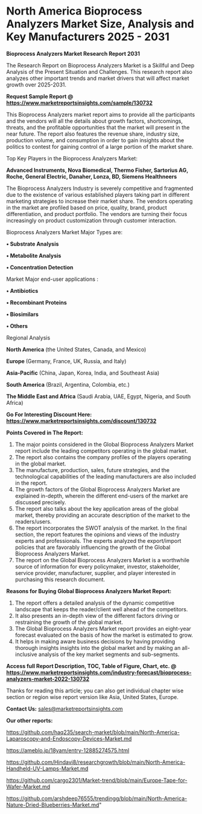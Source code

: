 # North America Bioprocess Analyzers Market Size, Analysis and Key Manufacturers 2025 - 2031

<strong>Bioprocess Analyzers Market Research Report 2031</strong>

The Research Report on Bioprocess Analyzers Market is a Skillful and Deep Analysis of the Present Situation and Challenges. This research report also analyzes other important trends and market drivers that will affect market growth over 2025-2031.

<strong>Request Sample Report @ <a href=https://www.marketreportsinsights.com/sample/130732>https://www.marketreportsinsights.com/sample/130732</a></strong>

This Bioprocess Analyzers market report aims to provide all the participants and the vendors will all the details about growth factors, shortcomings, threats, and the profitable opportunities that the market will present in the near future. The report also features the revenue share, industry size, production volume, and consumption in order to gain insights about the politics to contest for gaining control of a large portion of the market share.

Top Key Players in the Bioprocess Analyzers Market:

<strong>Advanced Instruments, Nova Biomedical, Thermo Fisher, Sartorius AG, Roche, General Electric, Danaher, Lonza, BD, Siemens Healthneers</strong>

The Bioprocess Analyzers Industry is severely competitive and fragmented due to the existence of various established players taking part in different marketing strategies to increase their market share. The vendors operating in the market are profiled based on price, quality, brand, product differentiation, and product portfolio. The vendors are turning their focus increasingly on product customization through customer interaction.

Bioprocess Analyzers Market Major Types are:

<strong>• Substrate Analysis

• Metabolite Analysis

• Concentration Detection</strong>

Market Major end-user applications :

<strong>• Antibiotics

• Recombinant Proteins

• Biosimilars

• Others</strong>

Regional Analysis

</u><strong><b>North America</b></strong> (the United States, Canada, and Mexico)

<strong><b>Europe </b></strong>(Germany, France, UK, Russia, and Italy)

<strong><b>Asia-Pacific</b></strong> (China, Japan, Korea, India, and Southeast Asia)

<strong><b>South America</b></strong> (Brazil, Argentina, Colombia, etc.)

<strong><b>The Middle East and Africa</b></strong> (Saudi Arabia, UAE, Egypt, Nigeria, and South Africa)

<strong>Go For Interesting Discount Here: <a href=https://www.marketreportsinsights.com/discount/130732>https://www.marketreportsinsights.com/discount/130732</a></strong>

<strong>Points Covered in The Report:</strong>
<ol>
  <li>The major points considered in the Global Bioprocess Analyzers Market report include the leading competitors operating in the global market.</li>
  <li>The report also contains the company profiles of the players operating in the global market.</li>
  <li>The manufacture, production, sales, future strategies, and the technological capabilities of the leading manufacturers are also included in the report.</li>
  <li>The growth factors of the Global Bioprocess Analyzers Market are explained in-depth, wherein the different end-users of the market are discussed precisely.</li>
  <li>The report also talks about the key application areas of the global market, thereby providing an accurate description of the market to the readers/users.</li>
  <li>The report incorporates the SWOT analysis of the market. In the final section, the report features the opinions and views of the industry experts and professionals. The experts analyzed the export/import policies that are favorably influencing the growth of the Global Bioprocess Analyzers Market.</li>
  <li>The report on the Global Bioprocess Analyzers Market is a worthwhile source of information for every policymaker, investor, stakeholder, service provider, manufacturer, supplier, and player interested in purchasing this research document.</li>
</ol>
<strong>Reasons for Buying Global Bioprocess Analyzers Market Report:</strong>

<ol>
  <li>The report offers a detailed analysis of the dynamic competitive landscape that keeps the reader/client well ahead of the competitors.</li>
  <li>It also presents an in-depth view of the different factors driving or restraining the growth of the global market.</li>
  <li>The Global Bioprocess Analyzers Market report provides an eight-year forecast evaluated on the basis of how the market is estimated to grow.</li>
  <li>It helps in making aware business decisions by having providing thorough insights insights into the global market and by making an all-inclusive analysis of the key market segments and sub-segments.</li>
</ol>
<strong>Access full Report Description, TOC, Table of Figure, Chart, etc. @ <a href=https://www.marketreportsinsights.com/industry-forecast/bioprocess-analyzers-market-2022-130732>https://www.marketreportsinsights.com/industry-forecast/bioprocess-analyzers-market-2022-130732</a></strong>


Thanks for reading this article; you can also get individual chapter wise section or region wise report version like Asia, United States, Europe.

<strong>Contact Us:</strong>
sales@marketreportsinsights.com

<strong>Our other reports:</strong>

<a href=https://github.com/haq235/search-market/blob/main/North-America-Laparoscopy-and-Endoscopy-Devices-Market.md>https://github.com/haq235/search-market/blob/main/North-America-Laparoscopy-and-Endoscopy-Devices-Market.md</a>

<a href=https://ameblo.jp/18yam/entry-12885274575.html>https://ameblo.jp/18yam/entry-12885274575.html</a>

<a href=https://github.com/Hindavi8/researchgrowth/blob/main/North-America-Handheld-UV-Lamps-Market.md>https://github.com/Hindavi8/researchgrowth/blob/main/North-America-Handheld-UV-Lamps-Market.md</a>

<a href=https://github.com/cargo2301/Market-trend/blob/main/Europe-Tape-for-Wafer-Market.md>https://github.com/cargo2301/Market-trend/blob/main/Europe-Tape-for-Wafer-Market.md</a>

<a href=https://github.com/arshdeep76555/trendingg/blob/main/North-America-Nature-Dried-Blueberries-Market.md>https://github.com/arshdeep76555/trendingg/blob/main/North-America-Nature-Dried-Blueberries-Market.md</a>"
